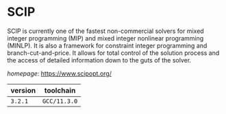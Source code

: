 # SCIP

SCIP is currently one of the fastest non-commercial solvers for mixed integer programming (MIP) and mixed integer nonlinear programming (MINLP). It is also a framework for constraint integer programming and branch-cut-and-price. It allows for total control of the solution process and the access of detailed information down to the guts of the solver.

*homepage*: <https://www.scipopt.org/>

version | toolchain
--------|----------
``3.2.1`` | ``GCC/11.3.0``
